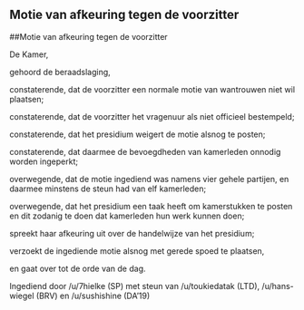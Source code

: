 ## Motie van afkeuring tegen de voorzitter 
 
##Motie van afkeuring tegen de voorzitter 
 
 De Kamer,

gehoord de beraadslaging,

constaterende, dat de voorzitter een normale motie van wantrouwen niet wil plaatsen;

constaterende, dat de voorzitter het vragenuur als niet officieel bestempeld;

constaterende, dat het presidium weigert de motie alsnog te posten;

constaterende, dat daarmee de bevoegdheden van kamerleden onnodig worden ingeperkt;

overwegende, dat de motie ingediend was namens vier gehele partijen, en daarmee minstens de steun had van elf kamerleden;

overwegende, dat het presidium een taak heeft om kamerstukken te posten en dit zodanig te doen dat kamerleden hun werk kunnen doen;

spreekt haar afkeuring uit over de handelwijze van het presidium;

verzoekt de ingediende motie alsnog met gerede spoed te plaatsen,

en gaat over tot de orde van de dag.

Ingediend door /u/7hielke (SP) met steun van /u/toukiedatak (LTD), /u/hans-wiegel (BRV) en /u/sushishine (DA’19)
